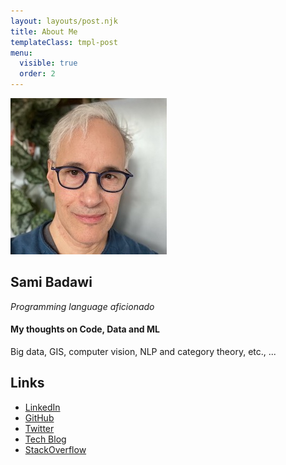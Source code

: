 ```yaml
---
layout: layouts/post.njk
title: About Me
templateClass: tmpl-post
menu:
  visible: true
  order: 2
---
```


![Sami Badawi](/img/sami_badawi_2023_small.jpg)

## Sami Badawi

_Programming language aficionado_

#### My thoughts on Code, Data and ML ####

Big data, GIS, computer vision, NLP and category theory, etc., ...

## Links

* [LinkedIn](https://www.linkedin.com/in/samibadawi/)
* [GitHub](https://github.com/sami-badawi)
* [Twitter](https://twitter.com/Sami_Badawi)
* [Tech Blog](https://blog.samibadawi.com)
* [StackOverflow](https://stackoverflow.com/users/3444107/sami-badawi)
